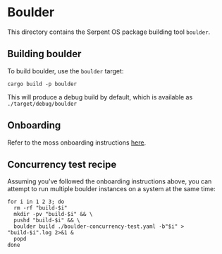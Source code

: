 # Boulder

This directory contains the Serpent OS package building tool `boulder`.

## Building boulder

To build boulder, use the `boulder` target:

    cargo build -p boulder

This will produce a debug build by default, which is available as  `./target/debug/boulder`

## Onboarding

Refer to the moss onboarding instructions [here](https://github.com/serpent-os/moss?tab=readme-ov-file#onboarding).

## Concurrency test recipe

Assuming you've followed the onboarding instructions above, you can attempt to run multiple boulder instances on a system at the same time:

    for i in 1 2 3; do
      rm -rf "build-$i"
      mkdir -pv "build-$i" && \
      pushd "build-$i" && \
      boulder build ./boulder-concurrency-test.yaml -b"$i" > "build-$i".log 2>&1 &  
      popd
    done
